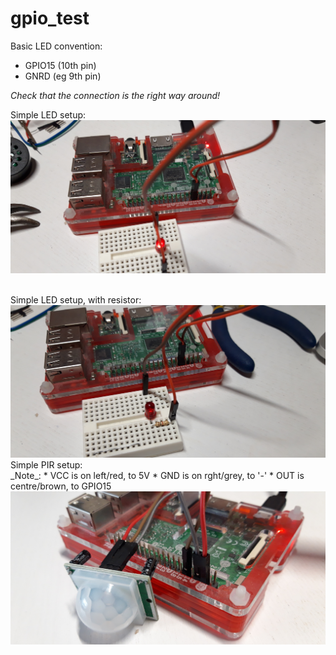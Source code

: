 # gpio_test

Basic LED convention:
* GPIO15 (10th pin)
* GNRD   (eg 9th pin)

_Check that the connection is the right way around!_


Simple LED setup:<br/>
<img src="https://raw.githubusercontent.com/richardbw/gpio_test/main/img/20210217_185251.jpg" width="550"/>


<br/>
Simple LED setup, with resistor:<br/>
<img src="https://raw.githubusercontent.com/richardbw/gpio_test/main/img/20210217_185640.jpg" width="550"/>

<br/>
Simple PIR setup:<br/>
_Note_: 
* VCC is on left/red, to 5V
* GND is on rght/grey, to '-'
* OUT is centre/brown, to GPIO15
<img src="https://raw.githubusercontent.com/richardbw/gpio_test/main/img/20210220_155255.jpg" width="550"/>
